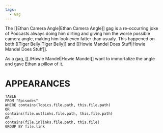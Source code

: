 ```yaml
---
tags:
  - Gag
---
```


The [[Ethan Camera Angle|Ethan Camera Angle]] gag is a re-occurring joke of Podcasts always doing him dirting and giving him the worse possible camera angle, making him look even fatter than usualy. This happened on both [[Tiger Belly|Tiger Belly]] and [[Howie Mandel Does Stuff|Howie Mandel Does Stuff]].

As a gag, [[./Howie Mandel|Howie Mandel]] want to immortalize the angle and gave Ethan a pillow of it. 
# APPEARANCES

``` dataview
TABLE
FROM "Episodes"
WHERE contains(Topics.file.path, this.file.path) 
OR 
contains(file.outlinks.file.path, this.file.path)
OR
contains(file.inlinks.file.path, this.file)
GROUP BY file.link
```